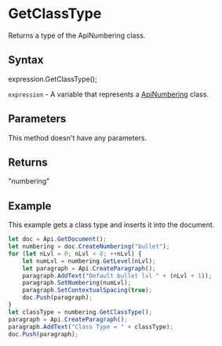 # GetClassType

Returns a type of the ApiNumbering class.

## Syntax

expression.GetClassType();

`expression` - A variable that represents a [ApiNumbering](../ApiNumbering.md) class.

## Parameters

This method doesn't have any parameters.

## Returns

"numbering"

## Example

This example gets a class type and inserts it into the document.

```javascript
let doc = Api.GetDocument();
let numbering = doc.CreateNumbering("bullet");
for (let nLvl = 0; nLvl < 8; ++nLvl) {
	let numLvl = numbering.GetLevel(nLvl);
	let paragraph = Api.CreateParagraph();
	paragraph.AddText("Default bullet lvl " + (nLvl + 1));
	paragraph.SetNumbering(numLvl);
	paragraph.SetContextualSpacing(true);
	doc.Push(paragraph);
}
let classType = numbering.GetClassType();
paragraph = Api.CreateParagraph();
paragraph.AddText("Class Type = " + classType);
doc.Push(paragraph);
```
